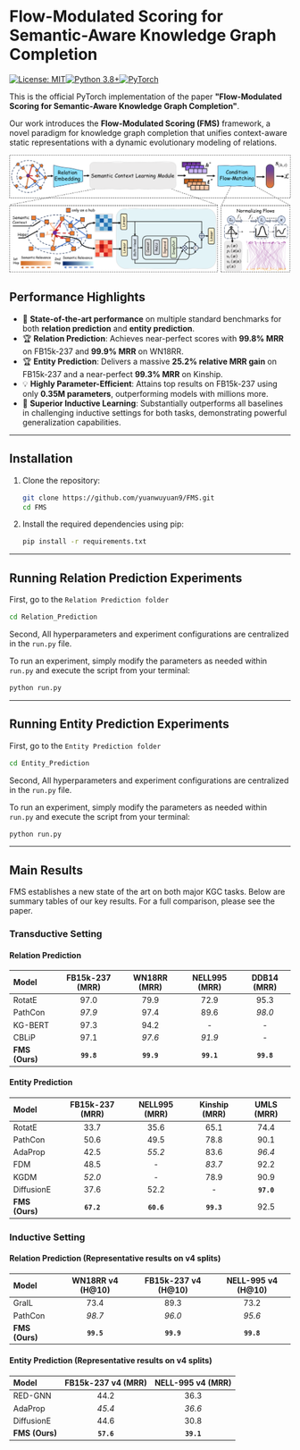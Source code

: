 

# Flow-Modulated Scoring for Semantic-Aware Knowledge Graph Completion

[![License: MIT](https://img.shields.io/badge/License-MIT-yellow.svg)](https://opensource.org/licenses/MIT)[![Python 3.8+](https://img.shields.io/badge/python-3.8+-blue.svg)](https://www.python.org/downloads/release/python-380/)[![PyTorch](https://img.shields.io/badge/PyTorch-%23EE4C2C.svg?style=flat&logo=PyTorch&logoColor=white)](https://pytorch.org/)

This is the official PyTorch implementation of the paper **"Flow-Modulated Scoring for Semantic-Aware Knowledge Graph Completion"**.

Our work introduces the **Flow-Modulated Scoring (FMS)** framework, a novel paradigm for knowledge graph completion that unifies context-aware static representations with a dynamic evolutionary modeling of relations.

![FMS Architecture](FMS.png)

## Performance Highlights

-   🚀 **State-of-the-art performance** on multiple standard benchmarks for both **relation prediction** and **entity prediction**.
-   🏆 **Relation Prediction**: Achieves near-perfect scores with **99.8% MRR** on FB15k-237 and **99.9% MRR** on WN18RR.
-   🏆 **Entity Prediction**: Delivers a massive **25.2% relative MRR gain** on FB15k-237 and a near-perfect **99.3% MRR** on Kinship.
-   💡 **Highly Parameter-Efficient**: Attains top results on FB15k-237 using only **0.35M parameters**, outperforming models with millions more.
-   💪 **Superior Inductive Learning**: Substantially outperforms all baselines in challenging inductive settings for both tasks, demonstrating powerful generalization capabilities.

---

## Installation

1. Clone the repository:
    ```bash
    git clone https://github.com/yuanwuyuan9/FMS.git
    cd FMS
    ```

2. Install the required dependencies using pip:
    ```bash
    pip install -r requirements.txt
    ```

---

## Running Relation Prediction Experiments

First, go to the `Relation Prediction folder`

```bash
cd Relation_Prediction
```

Second, All hyperparameters and experiment configurations are centralized in the `run.py` file.

To run an experiment, simply modify the parameters as needed within `run.py` and execute the script from your terminal:
```bash
python run.py
```

---

## Running Entity Prediction Experiments

First, go to the `Entity Prediction folder`

```bash
cd Entity_Prediction
```

Second, All hyperparameters and experiment configurations are centralized in the `run.py` file.

To run an experiment, simply modify the parameters as needed within `run.py` and execute the script from your terminal:

```bash
python run.py
```

------

## Main Results

FMS establishes a new state of the art on both major KGC tasks. Below are summary tables of our key results. For a full comparison, please see the paper.

### Transductive Setting

#### Relation Prediction
| Model          | FB15k-237 (MRR) | WN18RR (MRR) | NELL995 (MRR) | DDB14 (MRR) |
| :------------- | :-------------: | :----------: | :-----------: | :---------: |
| RotatE         |      97.0       |     79.9     |     72.9      |    95.3     |
| PathCon        |     _97.9_      |     97.4     |     89.6      |   _98.0_    |
| KG-BERT        |      97.3       |     94.2     |       -       |      -      |
| CBLiP          |      97.1       |    _97.6_    |    _91.9_     |      -      |
| **FMS (Ours)** |   **`99.8`**    |  **`99.9`**  |  **`99.1`**   | **`99.8`**  |

#### Entity Prediction
| Model          | FB15k-237 (MRR) | NELL995 (MRR) | Kinship (MRR) | UMLS (MRR) |
| :------------- | :-------------: | :-----------: | :-----------: | :--------: |
| RotatE         |      33.7       |     35.6      |     65.1      |    74.4    |
| PathCon        |      50.6       |     49.5      |     78.8      |    90.1    |
| AdaProp        |      42.5       |    _55.2_     |     83.6      |   _96.4_   |
| FDM            |      48.5       |       -       |    _83.7_     |    92.2    |
| KGDM           |     _52.0_      |       -       |     78.9      |    90.9    |
| DiffusionE     |      37.6       |     52.2      |       -       | **`97.0`** |
| **FMS (Ours)** |   **`67.2`**    |  **`60.6`**   |  **`99.3`**   |    92.5    |

### Inductive Setting

#### Relation Prediction (Representative results on v4 splits)
| Model          | WN18RR v4 (H@10) | FB15k-237 v4 (H@10) | NELL-995 v4 (H@10) |
| :------------- | :--------------: | :-----------------: | :----------------: |
| GraIL          |       73.4       |        89.3         |        73.2        |
| PathCon        |      _98.7_      |       _96.0_        |       _95.6_       |
| **FMS (Ours)** |    **`99.5`**    |     **`99.9`**      |     **`99.8`**     |

#### Entity Prediction (Representative results on v4 splits)
| Model          | FB15k-237 v4 (MRR) | NELL-995 v4 (MRR) |
| :------------- | :----------------: | :---------------: |
| RED-GNN        |        44.2        |       36.3        |
| AdaProp        |       _45.4_       |      _36.6_       |
| DiffusionE     |        44.6        |       30.8        |
| **FMS (Ours)** |     **`57.6`**     |    **`39.1`**     |

